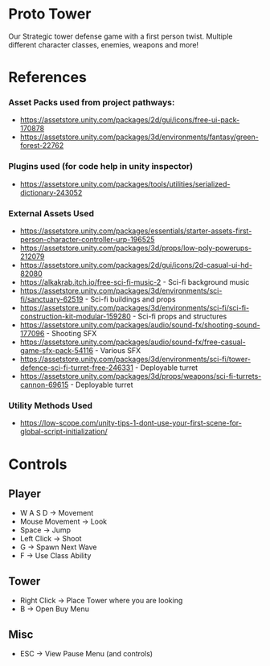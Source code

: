 # Proto Tower
Our Strategic tower defense game with a first person twist. Multiple different character classes, enemies, weapons and more!

# References

### Asset Packs used from project pathways:
- https://assetstore.unity.com/packages/2d/gui/icons/free-ui-pack-170878
- https://assetstore.unity.com/packages/3d/environments/fantasy/green-forest-22762

### Plugins used (for code help in unity inspector)
- https://assetstore.unity.com/packages/tools/utilities/serialized-dictionary-243052

### External Assets Used
- https://assetstore.unity.com/packages/essentials/starter-assets-first-person-character-controller-urp-196525
- https://assetstore.unity.com/packages/3d/props/low-poly-powerups-212079
- https://assetstore.unity.com/packages/2d/gui/icons/2d-casual-ui-hd-82080
- https://alkakrab.itch.io/free-sci-fi-music-2 - Sci-fi background music
- https://assetstore.unity.com/packages/3d/environments/sci-fi/sanctuary-62519 - Sci-fi buildings and props
- https://assetstore.unity.com/packages/3d/environments/sci-fi/sci-fi-construction-kit-modular-159280 - Sci-fi props and structures
- https://assetstore.unity.com/packages/audio/sound-fx/shooting-sound-177096 - Shooting SFX
- https://assetstore.unity.com/packages/audio/sound-fx/free-casual-game-sfx-pack-54116 - Various SFX
- https://assetstore.unity.com/packages/3d/environments/sci-fi/tower-defence-sci-fi-turret-free-246331 - Deployable turret
- https://assetstore.unity.com/packages/3d/props/weapons/sci-fi-turrets-cannon-69615 - Deployable turret


### Utility Methods Used
- https://low-scope.com/unity-tips-1-dont-use-your-first-scene-for-global-script-initialization/


# Controls

## Player
- W A S D -> Movement
- Mouse Movement -> Look
- Space -> Jump
- Left Click -> Shoot
- G -> Spawn Next Wave
- F -> Use Class Ability

## Tower
- Right Click -> Place Tower where you are looking
- B -> Open Buy Menu

## Misc
- ESC -> View Pause Menu (and controls)
